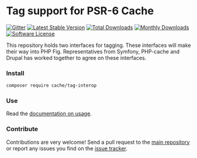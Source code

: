 # Tag support for PSR-6 Cache 
[![Gitter](https://badges.gitter.im/php-cache/cache.svg)](https://gitter.im/php-cache/cache?utm_source=badge&utm_medium=badge&utm_campaign=pr-badge)
[![Latest Stable Version](https://poser.pugx.org/cache/tag-interop/v/stable)](https://packagist.org/packages/cache/tag-interop)
[![Total Downloads](https://poser.pugx.org/cache/tag-interop/downloads)](https://packagist.org/packages/cache/tag-interop)
[![Monthly Downloads](https://poser.pugx.org/cache/tag-interop/d/monthly.png)](https://packagist.org/packages/cache/tag-interop)
[![Software License](https://img.shields.io/badge/license-MIT-brightgreen.svg?style=flat-square)](LICENSE)

This repository holds two interfaces for tagging. These interfaces will make their 
way into PHP Fig. Representatives from Symfony, PHP-cache and Drupal has worked 
together to agree on these interfaces.   

### Install

```bash
composer require cache/tag-interop
```

### Use

Read the [documentation on usage](http://www.php-cache.com/).

### Contribute

Contributions are very welcome! Send a pull request to the [main repository](https://github.com/php-cache/cache) or
report any issues you find on the [issue tracker](http://issues.php-cache.com).
